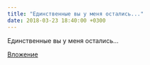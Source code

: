 ```yaml
---
title: "Единственные вы у меня остались..."
date: 2018-03-23 18:40:00 +0300
---
```


Единственные вы у меня остались...

[Вложение](https://vk.com/photo41076938_456243011)
